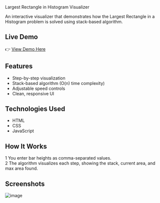 Largest Rectangle in Histogram Visualizer

An interactive visualizer that demonstrates how the Largest Rectangle in a Histogram problem is solved using stack-based algorithm.

## Live Demo

👉 [View Demo Here](https://laxmi-verma-21.github.io/Rectangular-Area-in-Histogram-/)

## Features

- Step-by-step visualization
- Stack-based algorithm (O(n) time complexity)
- Adjustable speed controls
- Clean, responsive UI

## Technologies Used

- HTML
- CSS
- JavaScript

## How It Works

1️ You enter bar heights as comma-separated values.  
2️ The algorithm visualizes each step, showing the stack, current area, and max area found.

## Screenshots

![image](https://github.com/user-attachments/assets/50161341-0e27-4152-af01-ac7a18eba561)

